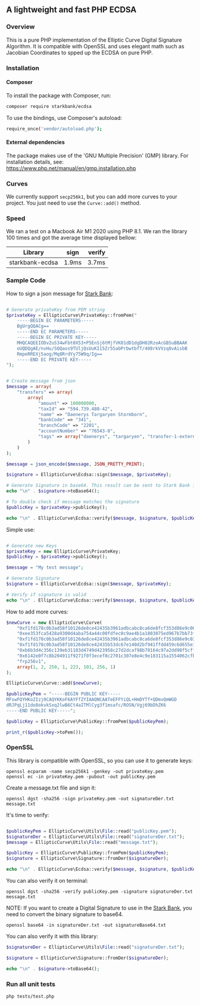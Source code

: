 ## A lightweight and fast PHP ECDSA

### Overview

This is a pure PHP implementation of the Elliptic Curve Digital Signature Algorithm. It is compatible with OpenSSL and uses elegant math such as Jacobian Coordinates to spped up the ECDSA on pure PHP.

### Installation

#### Composer

To install the package with Composer, run:

```sh
composer require starkbank/ecdsa
```

To use the bindings, use Composer's autoload:

```sh
require_once('vendor/autoload.php');
```

#### External dependencies
The package makes use of the 'GNU Multiple Precision' (GMP) library. For installation details, see: https://www.php.net/manual/en/gmp.installation.php

### Curves

We currently support `secp256k1`, but you can add more curves to your project. You just need to use the `Curve::add()` method.

### Speed

We ran a test on a Macbook Air M1 2020 using PHP 8.1. We ran the library 100 times and got the average time displayed bellow:

| Library            | sign          | verify  |
| ------------------ |:-------------:| -------:|
| starkbank-ecdsa    |     1.9ms     |  3.7ms  |

### Sample Code

How to sign a json message for [Stark Bank]:

```php

# Generate privateKey from PEM string
$privateKey = EllipticCurve\PrivateKey::fromPem("
    -----BEGIN EC PARAMETERS-----
    BgUrgQQACg==
    -----END EC PARAMETERS-----
    -----BEGIN EC PRIVATE KEY-----
    MHQCAQEEIODvZuS34wFbt0X53+P5EnSj6tMjfVK01dD1dgDH02RzoAcGBSuBBAAK
    oUQDQgAE/nvHu/SQQaos9TUljQsUuKI15Zr5SabPrbwtbfT/408rkVVzq8vAisbB
    RmpeRREXj5aog/Mq8RrdYy75W9q/Ig==
    -----END EC PRIVATE KEY-----
");


# Create message from json
$message = array(
    "transfers" => array(
        array(
            "amount" => 100000000,
            "taxId" => "594.739.480-42",
            "name" => "Daenerys Targaryen Stormborn",
            "bankCode" => "341",
            "branchCode" => "2201",
            "accountNumber" => "76543-8",
            "tags" => array("daenerys", "targaryen", "transfer-1-external-id")
        )
    )
);

$message = json_encode($message, JSON_PRETTY_PRINT);

$signature = EllipticCurve\Ecdsa::sign($message, $privateKey);

# Generate Signature in base64. This result can be sent to Stark Bank in header as Digital-Signature parameter
echo "\n" . $signature->toBase64();

# To double check if message matches the signature
$publicKey = $privateKey->publicKey();

echo "\n" . EllipticCurve\Ecdsa::verify($message, $signature, $publicKey);

```

Simple use:

```php

# Generate new Keys
$privateKey = new EllipticCurve\PrivateKey;
$publicKey = $privateKey->publicKey();

$message = "My test message";

# Generate Signature
$signature = EllipticCurve\Ecdsa::sign($message, $privateKey);

# Verify if signature is valid
echo "\n" . EllipticCurve\Ecdsa::verify($message, $signature, $publicKey);

```

How to add more curves:

```php
$newCurve = new EllipticCurve\Curve(
    "0xf1fd178c0b3ad58f10126de8ce42435b3961adbcabc8ca6de8fcf353d86e9c00",
    "0xee353fca5428a9300d4aba754a44c00fdfec0c9ae4b1a1803075ed967b7bb73f",
    "0xf1fd178c0b3ad58f10126de8ce42435b3961adbcabc8ca6de8fcf353d86e9c03",
    "0xf1fd178c0b3ad58f10126de8ce42435b53dc67e140d2bf941ffdd459c6d655e1",
    "0xb6b3d4c356c139eb31183d4749d423958c27d2dcaf98b70164c97a2dd98f5cff",
    "0x6142e0f7c8b204911f9271f0f3ecef8c2701c307e8e4c9e183115a1554062cfb",
    "frp256v1",
    array(1, 2, 250, 1, 223, 101, 256, 1)
);

EllipticCurve\Curve::add($newCurve);

$publicKeyPem = "-----BEGIN PUBLIC KEY-----
MFswFQYHKoZIzj0CAQYKKoF6AYFfZYIAAQNCAATeEFFYiQL+HmDYTf+QDmvQmWGD
dRJPqLj11do8okvkSxq2lwB6Ct4aITMlCyg3f1msafc/ROSN/Vgj69bDhZK6
-----END PUBLIC KEY-----";

$publicKey = EllipticCurve\PublicKey::fromPem($publicKeyPem);

print_r($publicKey->toPem());

```

### OpenSSL

This library is compatible with OpenSSL, so you can use it to generate keys:

```
openssl ecparam -name secp256k1 -genkey -out privateKey.pem
openssl ec -in privateKey.pem -pubout -out publicKey.pem
```

Create a message.txt file and sign it:

```
openssl dgst -sha256 -sign privateKey.pem -out signatureDer.txt message.txt
```

It's time to verify:

```php

$publicKeyPem = EllipticCurve\Utils\File::read("publicKey.pem");
$signatureDer = EllipticCurve\Utils\File::read("signatureDer.txt");
$message = EllipticCurve\Utils\File::read("message.txt");

$publicKey = EllipticCurve\PublicKey::fromPem($publicKeyPem);
$signature = EllipticCurve\Signature::fromDer($signatureDer);

echo "\n" . EllipticCurve\Ecdsa::verify($message, $signature, $publicKey);

```

You can also verify it on terminal:

```
openssl dgst -sha256 -verify publicKey.pem -signature signatureDer.txt message.txt
```

NOTE: If you want to create a Digital Signature to use in the [Stark Bank], you need to convert the binary signature to base64.

```
openssl base64 -in signatureDer.txt -out signatureBase64.txt
```

You can also verify it with this library:

```php
$signatureDer = EllipticCurve\Utils\File::read("signatureDer.txt");

$signature = EllipticCurve\Signature::fromDer($signatureDer);

echo "\n" . $signature->toBase64();
```

[Stark Bank]: https://starkbank.com

### Run all unit tests

```sh
php tests/test.php
```

[python-ecdsa]: https://github.com/warner/python-ecdsa
